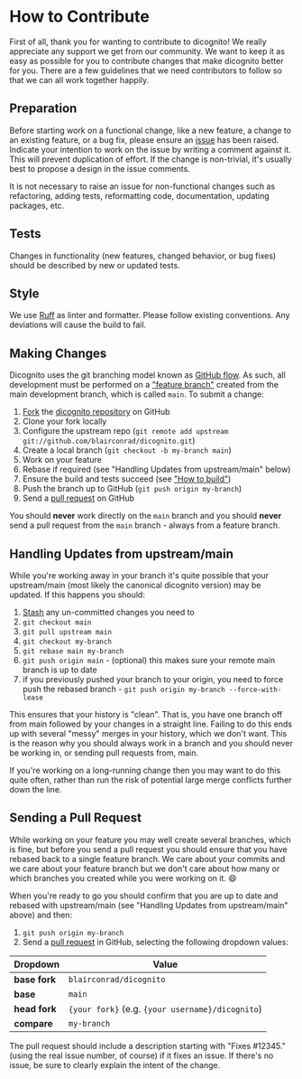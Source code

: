 # How to Contribute

First of all, thank you for wanting to contribute to dicognito! We really appreciate any support we get from
our community. We want to keep it as easy as possible for you to contribute changes that make dicognito
better for you. There are a few guidelines that we need contributors to follow so that we can all work
together happily.

## Preparation

Before starting work on a functional change, like a new feature, a change to an existing feature, or a bug
fix, please ensure an [issue](https://github.com/dicognito/dicognito/issues) has been raised. Indicate your
intention to work on the issue by writing a comment against it. This will prevent duplication of effort. If
the change is non-trivial, it's usually best to propose a design in the issue comments.

It is not necessary to raise an issue for non-functional changes such as refactoring, adding tests,
reformatting code, documentation, updating packages, etc.

## Tests

Changes in functionality (new features, changed behavior, or bug fixes) should be described by new or
updated tests.

## Style

We use [Ruff](https://ruff.rs/) as linter and formatter.
Please follow existing conventions. Any deviations will cause the build to fail.

## Making Changes

Dicognito uses the git branching model known as [GitHub flow](https://help.github.com/articles/github-flow/).
As such, all development must be performed on a
["feature branch"](https://martinfowler.com/bliki/FeatureBranch.html) created from the main development
branch, which is called `main`. To submit a change:

1. [Fork](https://help.github.com/forking/) the
   [dicognito repository](https://github.com/blairconrad/dicognito/) on GitHub
1. Clone your fork locally
1. Configure the upstream repo (`git remote add upstream git://github.com/blairconrad/dicognito.git`)
1. Create a local branch (`git checkout -b my-branch main`)
1. Work on your feature
1. Rebase if required (see "Handling Updates from upstream/main" below)
1. Ensure the build and tests succeed (see ["How to build"](how_to_build.md "How to build"))
1. Push the branch up to GitHub (`git push origin my-branch`)
1. Send a [pull request](https://help.github.com/articles/using-pull-requests) on GitHub

You should **never** work directly on the `main` branch and you should **never** send a pull request from
the `main` branch - always from a feature branch.

## Handling Updates from upstream/main

While you're working away in your branch it's quite possible that your upstream/main (most likely the
canonical dicognito version) may be updated. If this happens you should:

1. [Stash](https://git-scm.com/book/en/v2/Git-Tools-Stashing-and-Cleaning) any un-committed changes you
   need to
1. `git checkout main`
1. `git pull upstream main`
1. `git checkout my-branch`
1. `git rebase main my-branch`
1. `git push origin main` - (optional) this makes sure your remote main branch is up to date
1. if you previously pushed your branch to your origin, you need to force push the rebased branch -
   `git push origin my-branch --force-with-lease`

This ensures that your history is "clean". That is, you have one branch off from main followed by your
changes in a straight line. Failing to do this ends up with several "messy" merges in your history, which we
don't want. This is the reason why you should always work in a branch and you should never be working in, or
sending pull requests from, main.

If you're working on a long-running change then you may want to do this quite often, rather than run the
risk of potential large merge conflicts further down the line.

## Sending a Pull Request

While working on your feature you may well create several branches, which is fine, but before you send a
pull request you should ensure that you have rebased back to a single feature branch. We care about your
commits and we care about your feature branch but we don't care about how many or which branches you created
while you were working on it. :smile:

When you're ready to go you should confirm that you are up to date and rebased with upstream/main (see
"Handling Updates from upstream/main" above) and then:

1. `git push origin my-branch`
1. Send a [pull request](https://help.github.com/articles/using-pull-requests) in GitHub, selecting the
   following dropdown values:

| Dropdown      | Value                                             |
|---------------|---------------------------------------------------|
| **base fork** | `blairconrad/dicognito`                           |
| **base**      | `main`                                          |
| **head fork** | `{your fork}` (e.g. `{your username}/dicognito`)  |
| **compare**   | `my-branch`                                       |

The pull request should include a description starting with "Fixes #12345." (using the real issue number, of
course) if it fixes an issue. If there's no issue, be sure to clearly explain the intent of the change.
